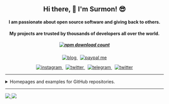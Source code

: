 
<h2 align="center">Hi there, 👋 I'm Surmon! 😎</h2>

<h4 align="center">I am passionate about open source software and giving back to others.</h4>
<h4 align="center">My projects are trusted by thousands of developers all over the world.</h4>

<h5 align="center">
  <a href="https://www.npmjs.com/~surmon">
    <img alt="npm download count" src="https://img.shields.io/badge/Total%20NPM%20DOWNLOAD-7,087,351-231f20?style=for-the-badge&labelColor=bb161b&logo=npm" />
  </a>
</h5>

<p align="center">
  <a href="https://surmon.me">
    <img alt="blog" src="https://img.shields.io/badge/surmon.me-0088f5?style=for-the-badge&labelColor=f0f0f0&logo=rss&logoColor=0088f5" />
  </a>
  <span>&nbsp;</span>
  <a href="https://surmon.me/sponsor">
    <img alt="paypal me" src="https://img.shields.io/badge/sponsor%20|%20paypal%20|%20alipay-24292e?style=for-the-badge&labelColor=30363c&logo=github" />
  </a>
</p>

<p align="center">
  <a href="https://www.instagram.com/surmon666">
    <img alt="instagram" src="https://img.shields.io/badge/instagram-ed4956?style=for-the-badge&logo=instagram&logoColor=ed4956&labelColor=24292e" />
  </a>
  <span>&nbsp;</span>
  <a href="https://twitter.com/surmon_me">
    <img alt="twitter" src="https://img.shields.io/badge/twitter-1da1f2?style=for-the-badge&logo=twitter&logoColor=1da1f2&labelColor=f0f0f0" />
  </a>
  <span>&nbsp;</span>
  <a href="https://t.me/surmon">
    <img alt="telegram" src="https://img.shields.io/badge/Telegram-2ca5e0?style=for-the-badge&logo=telegram&labelColor=f0f0f0" />
  </a>
  <span>&nbsp;</span>
  <a href="https://space.bilibili.com/27940710">
    <img alt="twitter" src="https://img.shields.io/badge/bilibili-FB7299?style=for-the-badge&logo=bilibili&logoColor=FB7299&labelColor=f0f0f0" />
  </a>
</p>

---

<details>
  <summary>
    <string>Homepages and examples for GitHub repositories.<string>
  </summary>
  <br>

  | repositorie | homepage | language | stars | last commit | NPM downloads |
  | --- | --- | --- | --- | --- | --- |
  | [vue-awesome-swiper](https://github.com/surmon-china/vue-awesome-swiper) | [examples](https://github.surmon.me/vue-awesome-swiper) | [![GitHub top language](https://img.shields.io/github/languages/top/surmon-china/vue-awesome-swiper?style=flat-square)](https://github.com/surmon-china/vue-awesome-swiper) | [![GitHub stars](https://img.shields.io/github/stars/surmon-china/vue-awesome-swiper?style=flat-square)](https://github.com/surmon-china/vue-awesome-swiper/stargazers) | [![GitHub last commit](https://img.shields.io/github/last-commit/surmon-china/vue-awesome-swiper?style=flat-square)](https://github.com/surmon-china/vue-awesome-swiper/commits/master) | [![NPM downloads](https://img.shields.io/npm/dw/vue-awesome-swiper?style=flat-square&amp;label=npm%20downloads)](https://www.npmjs.com/package/vue-awesome-swiper)
  | [vue-quill-editor](https://github.com/surmon-china/vue-quill-editor) | [examples](https://github.surmon.me/vue-quill-editor) | [![GitHub top language](https://img.shields.io/github/languages/top/surmon-china/vue-quill-editor?style=flat-square)](https://github.com/surmon-china/vue-quill-editor) | [![GitHub stars](https://img.shields.io/github/stars/surmon-china/vue-quill-editor?style=flat-square)](https://github.com/surmon-china/vue-quill-editor/stargazers) | [![GitHub last commit](https://img.shields.io/github/last-commit/surmon-china/vue-quill-editor?style=flat-square)](https://github.com/surmon-china/vue-quill-editor/commits/master) | [![NPM downloads](https://img.shields.io/npm/dw/vue-quill-editor?style=flat-square&amp;label=npm%20downloads)](https://www.npmjs.com/package/vue-quill-editor)
  | [vue-video-player](https://github.com/surmon-china/vue-video-player) | [examples](https://github.surmon.me/vue-video-player) | [![GitHub top language](https://img.shields.io/github/languages/top/surmon-china/vue-video-player?style=flat-square)](https://github.com/surmon-china/vue-video-player) | [![GitHub stars](https://img.shields.io/github/stars/surmon-china/vue-video-player?style=flat-square)](https://github.com/surmon-china/vue-video-player/stargazers) | [![GitHub last commit](https://img.shields.io/github/last-commit/surmon-china/vue-video-player?style=flat-square)](https://github.com/surmon-china/vue-video-player/commits/master) | [![NPM downloads](https://img.shields.io/npm/dw/vue-video-player?style=flat-square&amp;label=npm%20downloads)](https://www.npmjs.com/package/vue-video-player)
  | [vue-codemirror](https://github.com/surmon-china/vue-codemirror) | [examples](https://github.surmon.me/vue-codemirror) | [![GitHub top language](https://img.shields.io/github/languages/top/surmon-china/vue-codemirror?style=flat-square)](https://github.com/surmon-china/vue-codemirror) | [![GitHub stars](https://img.shields.io/github/stars/surmon-china/vue-codemirror?style=flat-square)](https://github.com/surmon-china/vue-codemirror/stargazers) | [![GitHub last commit](https://img.shields.io/github/last-commit/surmon-china/vue-codemirror?style=flat-square)](https://github.com/surmon-china/vue-codemirror/commits/master) | [![NPM downloads](https://img.shields.io/npm/dw/vue-codemirror?style=flat-square&amp;label=npm%20downloads)](https://www.npmjs.com/package/vue-codemirror)
  | [vue-touch-ripple](https://github.com/surmon-china/vue-touch-ripple) | [examples](https://github.surmon.me/vue-touch-ripple) | [![GitHub top language](https://img.shields.io/github/languages/top/surmon-china/vue-touch-ripple?style=flat-square)](https://github.com/surmon-china/vue-touch-ripple) | [![GitHub stars](https://img.shields.io/github/stars/surmon-china/vue-touch-ripple?style=flat-square)](https://github.com/surmon-china/vue-touch-ripple/stargazers) | [![GitHub last commit](https://img.shields.io/github/last-commit/surmon-china/vue-touch-ripple?style=flat-square)](https://github.com/surmon-china/vue-touch-ripple/commits/master) | [![NPM downloads](https://img.shields.io/npm/dw/vue-touch-ripple?style=flat-square&amp;label=npm%20downloads)](https://www.npmjs.com/package/vue-touch-ripple)
  | [vue-drag-zone](https://github.com/surmon-china/vue-drag-zone) | [examples](https://github.surmon.me/vue-drag-zone) | [![GitHub top language](https://img.shields.io/github/languages/top/surmon-china/vue-drag-zone?style=flat-square)](https://github.com/surmon-china/vue-drag-zone) | [![GitHub stars](https://img.shields.io/github/stars/surmon-china/vue-drag-zone?style=flat-square)](https://github.com/surmon-china/vue-drag-zone/stargazers) | [![GitHub last commit](https://img.shields.io/github/last-commit/surmon-china/vue-drag-zone?style=flat-square)](https://github.com/surmon-china/vue-drag-zone/commits/master) | [![NPM downloads](https://img.shields.io/npm/dw/vue-drag-zone?style=flat-square&amp;label=npm%20downloads)](https://www.npmjs.com/package/vue-drag-zone)
  | [ngx-quill-editor](https://github.com/surmon-china/ngx-quill-editor) | [examples](https://github.surmon.me/ngx-quill-editor) | [![GitHub top language](https://img.shields.io/github/languages/top/surmon-china/ngx-quill-editor?style=flat-square)](https://github.com/surmon-china/ngx-quill-editor) | [![GitHub stars](https://img.shields.io/github/stars/surmon-china/ngx-quill-editor?style=flat-square)](https://github.com/surmon-china/ngx-quill-editor/stargazers) | [![GitHub last commit](https://img.shields.io/github/last-commit/surmon-china/ngx-quill-editor?style=flat-square)](https://github.com/surmon-china/ngx-quill-editor/commits/master) | [![NPM downloads](https://img.shields.io/npm/dw/ngx-quill-editor?style=flat-square&amp;label=npm%20downloads)](https://www.npmjs.com/package/ngx-quill-editor)
  | [simple-netease-cloud-music](https://github.com/surmon-china/simple-netease-cloud-music) | [online service](https://surmon.me/music) | [![GitHub top language](https://img.shields.io/github/languages/top/surmon-china/simple-netease-cloud-music?style=flat-square)](https://github.com/surmon-china/simple-netease-cloud-music) | [![GitHub stars](https://img.shields.io/github/stars/surmon-china/simple-netease-cloud-music?style=flat-square)](https://github.com/surmon-china/simple-netease-cloud-music/stargazers) | [![GitHub last commit](https://img.shields.io/github/last-commit/surmon-china/simple-netease-cloud-music?style=flat-square)](https://github.com/surmon-china/simple-netease-cloud-music/commits/master) | [![NPM downloads](https://img.shields.io/npm/dw/simple-netease-cloud-music?style=flat-square&amp;label=npm%20downloads)](https://www.npmjs.com/package/simple-netease-cloud-music)
  | [emoji-233333](https://github.com/surmon-china/emoji-233333) | [examples](https://github.surmon.me/emoji-233333/dev) | [![GitHub top language](https://img.shields.io/github/languages/top/surmon-china/emoji-233333?style=flat-square)](https://github.com/surmon-china/emoji-233333) | [![GitHub stars](https://img.shields.io/github/stars/surmon-china/emoji-233333?style=flat-square)](https://github.com/surmon-china/emoji-233333/stargazers) | [![GitHub last commit](https://img.shields.io/github/last-commit/surmon-china/emoji-233333?style=flat-square)](https://github.com/surmon-china/emoji-233333/commits/master) | [![NPM downloads](https://img.shields.io/npm/dw/emoji-233333?style=flat-square&amp;label=npm%20downloads)](https://www.npmjs.com/package/emoji-233333)
  | [javascript-gobang](https://github.com/surmon-china/javascript-gobang) | [examples](https://github.surmon.me/javascript-gobang/gobang.dom.html) | [![GitHub top language](https://img.shields.io/github/languages/top/surmon-china/javascript-gobang?style=flat-square)](https://github.com/surmon-china/javascript-gobang) | [![GitHub stars](https://img.shields.io/github/stars/surmon-china/javascript-gobang?style=flat-square)](https://github.com/surmon-china/javascript-gobang/stargazers) | [![GitHub last commit](https://img.shields.io/github/last-commit/surmon-china/javascript-gobang?style=flat-square)](https://github.com/surmon-china/javascript-gobang/commits/master) | -
  | [better-itg-flat-dark-vscode-theme](https://github.com/surmon-china/better-itg-flat-dark-vscode-theme) | [vscode marketplace](https://marketplace.visualstudio.com/items?itemName=surmon.theme-better-itg-flat-dark#overview) | [![GitHub top language](https://img.shields.io/github/languages/top/surmon-china/better-itg-flat-dark-vscode-theme?style=flat-square)](https://github.com/surmon-china/better-itg-flat-dark-vscode-theme) | [![GitHub stars](https://img.shields.io/github/stars/surmon-china/better-itg-flat-dark-vscode-theme?style=flat-square)](https://github.com/surmon-china/better-itg-flat-dark-vscode-theme/stargazers) | [![GitHub last commit](https://img.shields.io/github/last-commit/surmon-china/better-itg-flat-dark-vscode-theme?style=flat-square)](https://github.com/surmon-china/better-itg-flat-dark-vscode-theme/commits/master) | -
  | [nodepress](https://github.com/surmon-china/nodepress) | [`https://api.surmon.me`](https://api.surmon.me) | [![GitHub top language](https://img.shields.io/github/languages/top/surmon-china/nodepress?style=flat-square)](https://github.com/surmon-china/nodepress) | [![GitHub stars](https://img.shields.io/github/stars/surmon-china/nodepress?style=flat-square)](https://github.com/surmon-china/nodepress/stargazers) | [![GitHub last commit](https://img.shields.io/github/last-commit/surmon-china/nodepress?style=flat-square)](https://github.com/surmon-china/nodepress/commits/master) | [![NPM downloads](https://img.shields.io/npm/dw/nodepress?style=flat-square&amp;label=npm%20downloads)](https://www.npmjs.com/package/nodepress)
  | [surmon.me](https://github.com/surmon-china/surmon.me) | [`https://surmon.me`](https://surmon.me) | [![GitHub top language](https://img.shields.io/github/languages/top/surmon-china/surmon.me?style=flat-square)](https://github.com/surmon-china/surmon.me) | [![GitHub stars](https://img.shields.io/github/stars/surmon-china/surmon.me?style=flat-square)](https://github.com/surmon-china/surmon.me/stargazers) | [![GitHub last commit](https://img.shields.io/github/last-commit/surmon-china/surmon.me?style=flat-square)](https://github.com/surmon-china/surmon.me/commits/master) | -
  | [surmon.me.native](https://github.com/surmon-china/surmon.me.native) | [download app](https://surmon.me/app) | [![GitHub top language](https://img.shields.io/github/languages/top/surmon-china/surmon.me.native?style=flat-square)](https://github.com/surmon-china/surmon.me.native) | [![GitHub stars](https://img.shields.io/github/stars/surmon-china/surmon.me.native?style=flat-square)](https://github.com/surmon-china/surmon.me.native/stargazers) | [![GitHub last commit](https://img.shields.io/github/last-commit/surmon-china/surmon.me.native?style=flat-square)](https://github.com/surmon-china/surmon.me.native/commits/master) | -

</details>

---

<p>
  <a href="/" align="left">
    <img src="https://github-readme-stats.vercel.app/api/top-langs/?username=surmon-china&text_color=586069&layout=compact&hide_border=true&bg_color=fff&title_color=0366d6&count_private=true&include_all_commits=true" />
  </a>

  <a href="/" align="right">
    <img src="https://github-readme-stats.vercel.app/api?username=surmon-china&count_private=true&show_icons=true&icon_color=222&title_color=0366d6&text_color=586069&bg_color=fff&hide=issues&hide_border=true&include_all_commits=true" />
  </a>
</p>
